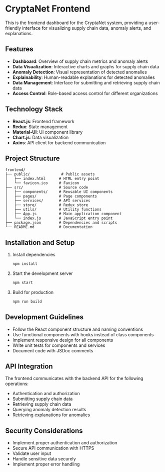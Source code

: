 # CryptaNet Frontend

This is the frontend dashboard for the CryptaNet system, providing a user-friendly interface for visualizing supply chain data, anomaly alerts, and explanations.

## Features

- **Dashboard**: Overview of supply chain metrics and anomaly alerts
- **Data Visualization**: Interactive charts and graphs for supply chain data
- **Anomaly Detection**: Visual representation of detected anomalies
- **Explainability**: Human-readable explanations for detected anomalies
- **Data Management**: Interface for submitting and retrieving supply chain data
- **Access Control**: Role-based access control for different organizations

## Technology Stack

- **React.js**: Frontend framework
- **Redux**: State management
- **Material-UI**: UI component library
- **Chart.js**: Data visualization
- **Axios**: API client for backend communication

## Project Structure

```
frontend/
├── public/              # Public assets
│   ├── index.html      # HTML entry point
│   └── favicon.ico     # Favicon
├── src/                # Source code
│   ├── components/     # Reusable UI components
│   ├── pages/          # Page components
│   ├── services/       # API services
│   ├── store/          # Redux store
│   ├── utils/          # Utility functions
│   ├── App.js          # Main application component
│   └── index.js        # JavaScript entry point
├── package.json        # Dependencies and scripts
└── README.md           # Documentation
```

## Installation and Setup

1. Install dependencies
   ```bash
   npm install
   ```

2. Start the development server
   ```bash
   npm start
   ```

3. Build for production
   ```bash
   npm run build
   ```

## Development Guidelines

- Follow the React component structure and naming conventions
- Use functional components with hooks instead of class components
- Implement responsive design for all components
- Write unit tests for components and services
- Document code with JSDoc comments

## API Integration

The frontend communicates with the backend API for the following operations:

- Authentication and authorization
- Submitting supply chain data
- Retrieving supply chain data
- Querying anomaly detection results
- Retrieving explanations for anomalies

## Security Considerations

- Implement proper authentication and authorization
- Secure API communication with HTTPS
- Validate user input
- Handle sensitive data securely
- Implement proper error handling